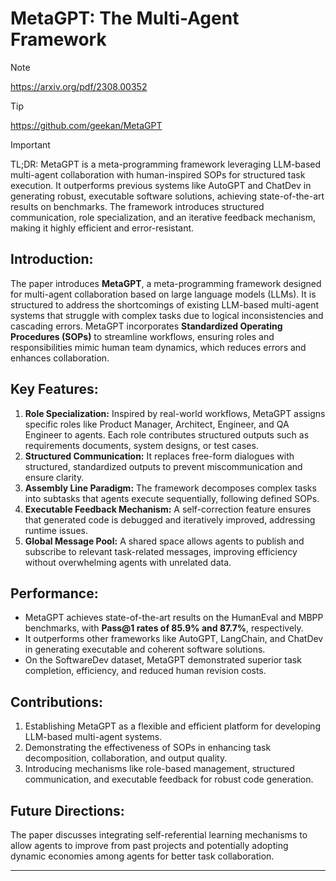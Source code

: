 # MetaGPT: The Multi-Agent Framework

> [!NOTE]
> https://arxiv.org/pdf/2308.00352

> [!TIP]
> https://github.com/geekan/MetaGPT


> [!IMPORTANT]
> TL;DR: MetaGPT is a meta-programming framework leveraging LLM-based multi-agent collaboration with human-inspired SOPs for structured task execution. It outperforms previous systems like AutoGPT and ChatDev in generating robust, executable software solutions, achieving state-of-the-art results on benchmarks. The framework introduces structured communication, role specialization, and an iterative feedback mechanism, making it highly efficient and error-resistant.


## Introduction:

The paper introduces **MetaGPT**, a meta-programming framework designed for multi-agent collaboration based on large language models (LLMs). It is structured to address the shortcomings of existing LLM-based multi-agent systems that struggle with complex tasks due to logical inconsistencies and cascading errors. MetaGPT incorporates **Standardized Operating Procedures (SOPs)** to streamline workflows, ensuring roles and responsibilities mimic human team dynamics, which reduces errors and enhances collaboration.

## Key Features:
1. **Role Specialization:** Inspired by real-world workflows, MetaGPT assigns specific roles like Product Manager, Architect, Engineer, and QA Engineer to agents. Each role contributes structured outputs such as requirements documents, system designs, or test cases.
2. **Structured Communication:** It replaces free-form dialogues with structured, standardized outputs to prevent miscommunication and ensure clarity.
3. **Assembly Line Paradigm:** The framework decomposes complex tasks into subtasks that agents execute sequentially, following defined SOPs.
4. **Executable Feedback Mechanism:** A self-correction feature ensures that generated code is debugged and iteratively improved, addressing runtime issues.
5. **Global Message Pool:** A shared space allows agents to publish and subscribe to relevant task-related messages, improving efficiency without overwhelming agents with unrelated data.

## Performance:
- MetaGPT achieves state-of-the-art results on the HumanEval and MBPP benchmarks, with **Pass@1 rates of 85.9% and 87.7%**, respectively.
- It outperforms other frameworks like AutoGPT, LangChain, and ChatDev in generating executable and coherent software solutions.
- On the SoftwareDev dataset, MetaGPT demonstrated superior task completion, efficiency, and reduced human revision costs.

## Contributions:
1. Establishing MetaGPT as a flexible and efficient platform for developing LLM-based multi-agent systems.
2. Demonstrating the effectiveness of SOPs in enhancing task decomposition, collaboration, and output quality.
3. Introducing mechanisms like role-based management, structured communication, and executable feedback for robust code generation.

## Future Directions:
The paper discusses integrating self-referential learning mechanisms to allow agents to improve from past projects and potentially adopting dynamic economies among agents for better task collaboration.

---

